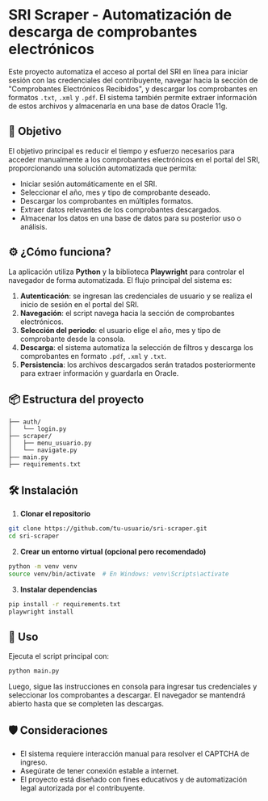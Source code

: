 
# SRI Scraper - Automatización de descarga de comprobantes electrónicos

Este proyecto automatiza el acceso al portal del SRI en línea para iniciar sesión con las credenciales del contribuyente, navegar hacia la sección de "Comprobantes Electrónicos Recibidos", y descargar los comprobantes en formatos `.txt`, `.xml` y `.pdf`. El sistema también permite extraer información de estos archivos y almacenarla en una base de datos Oracle 11g.

## 🧠 Objetivo

El objetivo principal es reducir el tiempo y esfuerzo necesarios para acceder manualmente a los comprobantes electrónicos en el portal del SRI, proporcionando una solución automatizada que permita:

- Iniciar sesión automáticamente en el SRI.
- Seleccionar el año, mes y tipo de comprobante deseado.
- Descargar los comprobantes en múltiples formatos.
- Extraer datos relevantes de los comprobantes descargados.
- Almacenar los datos en una base de datos para su posterior uso o análisis.

## ⚙️ ¿Cómo funciona?

La aplicación utiliza **Python** y la biblioteca **Playwright** para controlar el navegador de forma automatizada. El flujo principal del sistema es:

1. **Autenticación**: se ingresan las credenciales de usuario y se realiza el inicio de sesión en el portal del SRI.
2. **Navegación**: el script navega hacia la sección de comprobantes electrónicos.
3. **Selección del periodo**: el usuario elige el año, mes y tipo de comprobante desde la consola.
4. **Descarga**: el sistema automatiza la selección de filtros y descarga los comprobantes en formato `.pdf`, `.xml` y `.txt`.
5. **Persistencia**: los archivos descargados serán tratados posteriormente para extraer información y guardarla en Oracle.

## 📦 Estructura del proyecto

```
├── auth/
│   └── login.py
├── scraper/
│   ├── menu_usuario.py
│   └── navigate.py
├── main.py
├── requirements.txt
```

## 🛠️ Instalación

1. **Clonar el repositorio**

```bash
git clone https://github.com/tu-usuario/sri-scraper.git
cd sri-scraper
```

2. **Crear un entorno virtual (opcional pero recomendado)**

```bash
python -m venv venv
source venv/bin/activate  # En Windows: venv\Scripts\activate
```

3. **Instalar dependencias**

```bash
pip install -r requirements.txt
playwright install
```

## 🚀 Uso

Ejecuta el script principal con:

```bash
python main.py
```

Luego, sigue las instrucciones en consola para ingresar tus credenciales y seleccionar los comprobantes a descargar. El navegador se mantendrá abierto hasta que se completen las descargas.

## 🛡️ Consideraciones

- El sistema requiere interacción manual para resolver el CAPTCHA de ingreso.
- Asegúrate de tener conexión estable a internet.
- El proyecto está diseñado con fines educativos y de automatización legal autorizada por el contribuyente.